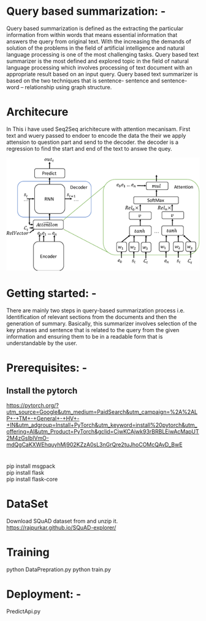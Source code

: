 ﻿# Query based summarization: -
Query based summarization is defined as the extracting the particular information from within words that means essential information that answers the query from original text. With the increasing the demands of solution of the problems in the field of artificial intelligence and natural language processing is one of the most challenging tasks. Query based text summarizer is the most defined and explored topic in the field of natural language processing which involves processing of text document with an appropriate result based on an input query. Query based text summarizer is based on the two techniques that is sentence- sentence and sentence- word – relationship using graph structure. 

# Architecure 
In This i have used Seq2Seq arichitecure with attention mecanisam. First text and wuery passed to endoer to encode the data the their we apply attension to question part and send to the decoder. the decoder is a regression to find the start and end of the text to answe the quey.

<p align="center">
  <img src="qbatten.png">
</p>


# Getting started: -
There are mainly two steps in query-based summarization process i.e. Identification of relevant sections from the documents and then the generation of summary. Basically, this summarizer involves selection of the key phrases and sentence that is related to the query from the given information and ensuring them to be in a readable form that is understandable by the user. 

# Prerequisites: -
## Install the pytorch 
https://pytorch.org/?utm_source=Google&utm_medium=PaidSearch&utm_campaign=%2A%2ALP+-+TM+-+General+-+HV+-+IN&utm_adgroup=Install+PyTorch&utm_keyword=install%20pytorch&utm_offering=AI&utm_Product=PyTorch&gclid=CjwKCAjwk93rBRBLEiwAcMapUT2M4zGsIbIVmO-mdQgCaKXWEhquyhMj902KZzA0sL3nGrQre2tuJhoCOMcQAvD_BwE
# 

pip install msgpack<br>
pip install flask<br>
pip install flask-core

# DataSet
Download SQuAD dataset from and unzip it.
https://rajpurkar.github.io/SQuAD-explorer/

# Training
python DataPrepration.py
python train.py

# Deployment: -
PredictApi.py
